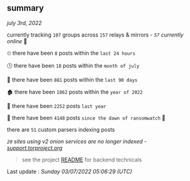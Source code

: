 
## summary
_july 3rd, 2022_

currently tracking `107` groups across `157` relays & mirrors - _`57` currently online_ 📡

⏲ there have been `8` posts within the `last 24 hours`

🕓 there have been `18` posts within the `month of july`

📅 there have been `881` posts within the `last 90 days`

🏚 there have been `1862` posts within the `year of 2022`

🚀 there have been `2252` posts `last year`

🦕 there have been `4148` posts `since the dawn of ransomwatch` 🐣

there are `51` custom parsers indexing posts

_`20` sites using v2 onion services are no longer indexed - [support.torproject.org](https://support.torproject.org/onionservices/v2-deprecation/)_

> see the project [README](https://github.com/jmousqueton/ransomwatch#readme) for backend technicals



Last update : _Sunday 03/07/2022 05:06:29 (UTC)_

